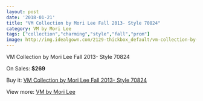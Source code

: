 ```yaml
---
layout: post
date: '2018-01-21'
title: "VM Collection by Mori Lee Fall 2013- Style 70824"
category: VM by Mori Lee
tags: ["collection","charming","style","fall","prom"]
image: http://img.idealgown.com/2129-thickbox_default/vm-collection-by-mori-lee-fall-2013-style-70824.jpg
---
```

VM Collection by Mori Lee Fall 2013- Style 70824

On Sales: **$269**
<a href="https://www.idealgown.com/en/vm-by-mori-lee/1010-vm-collection-by-mori-lee-fall-2013-style-70824.html"><amp-img layout="responsive" width="600" height="600" src="//img.idealgown.com/2129-thickbox_default/vm-collection-by-mori-lee-fall-2013-style-70824.jpg" alt="VM Collection by Mori Lee Fall 2013- Style 70824 0" /></a>
<a href="https://www.idealgown.com/en/vm-by-mori-lee/1010-vm-collection-by-mori-lee-fall-2013-style-70824.html"><amp-img layout="responsive" width="600" height="600" src="//img.idealgown.com/2131-thickbox_default/vm-collection-by-mori-lee-fall-2013-style-70824.jpg" alt="VM Collection by Mori Lee Fall 2013- Style 70824 1" /></a>
<a href="https://www.idealgown.com/en/vm-by-mori-lee/1010-vm-collection-by-mori-lee-fall-2013-style-70824.html"><amp-img layout="responsive" width="600" height="600" src="//img.idealgown.com/2130-thickbox_default/vm-collection-by-mori-lee-fall-2013-style-70824.jpg" alt="VM Collection by Mori Lee Fall 2013- Style 70824 2" /></a>

Buy it: [VM Collection by Mori Lee Fall 2013- Style 70824](https://www.idealgown.com/en/vm-by-mori-lee/1010-vm-collection-by-mori-lee-fall-2013-style-70824.html "VM Collection by Mori Lee Fall 2013- Style 70824")

View more: [VM by Mori Lee](https://www.idealgown.com/en/13-vm-by-mori-lee "VM by Mori Lee")